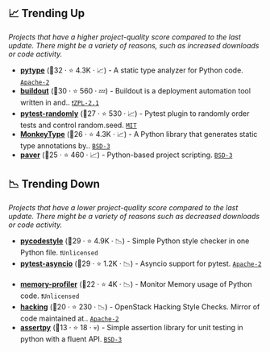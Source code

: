 ## 📈 Trending Up

_Projects that have a higher project-quality score compared to the last update. There might be a variety of reasons, such as increased downloads or code activity._

- <b><a href="https://github.com/google/pytype">pytype</a></b> (🥉32 ·  ⭐ 4.3K · 📈) - A static type analyzer for Python code. <code><a href="http://bit.ly/3nYMfla">Apache-2</a></code>
- <b><a href="https://github.com/buildout/buildout">buildout</a></b> (🥉30 ·  ⭐ 560 · 💤) - Buildout is a deployment automation tool written in and.. <code><a href="https://tldrlegal.com/search?q=ZPL-2.1">❗️ZPL-2.1</a></code>
- <b><a href="https://github.com/pytest-dev/pytest-randomly">pytest-randomly</a></b> (🥉27 ·  ⭐ 530 · 📈) - Pytest plugin to randomly order tests and control random.seed. <code><a href="http://bit.ly/34MBwT8">MIT</a></code>
- <b><a href="https://github.com/Instagram/MonkeyType">MonkeyType</a></b> (🥈26 ·  ⭐ 4.3K · 📈) - A Python library that generates static type annotations by.. <code><a href="http://bit.ly/3aKzpTv">BSD-3</a></code>
- <b><a href="https://github.com/paver/paver">paver</a></b> (🥉25 ·  ⭐ 460 · 📈) - Python-based project scripting. <code><a href="http://bit.ly/3aKzpTv">BSD-3</a></code>

## 📉 Trending Down

_Projects that have a lower project-quality score compared to the last update. There might be a variety of reasons such as decreased downloads or code activity._

- <b><a href="https://github.com/PyCQA/pycodestyle">pycodestyle</a></b> (🥈29 ·  ⭐ 4.9K · 📉) - Simple Python style checker in one Python file. <code>❗Unlicensed</code>
- <b><a href="https://github.com/pytest-dev/pytest-asyncio">pytest-asyncio</a></b> (🥈29 ·  ⭐ 1.2K · 📉) - Asyncio support for pytest. <code><a href="http://bit.ly/3nYMfla">Apache-2</a></code> <code><img src="https://docs.pytest.org/en/stable/_static/favicon.png" style="display:inline;" width="13" height="13"></code>
- <b><a href="https://github.com/pythonprofilers/memory_profiler">memory-profiler</a></b> (🥉22 ·  ⭐ 4K · 📉) - Monitor Memory usage of Python code. <code>❗Unlicensed</code>
- <b><a href="https://github.com/openstack/hacking">hacking</a></b> (🥉20 ·  ⭐ 230 · 📉) - OpenStack Hacking Style Checks. Mirror of code maintained at.. <code><a href="http://bit.ly/3nYMfla">Apache-2</a></code> <code><img src="https://cdn.iconscout.com/icon/free/png-256/8-eight-digital-number-numerical-numbers-36025.png" style="display:inline;" width="13" height="13"></code>
- <b><a href="https://github.com/ActivisionGameScience/assertpy">assertpy</a></b> (🥉13 ·  ⭐ 18 · 💀) - Simple assertion library for unit testing in python with a fluent API. <code><a href="http://bit.ly/3aKzpTv">BSD-3</a></code>

